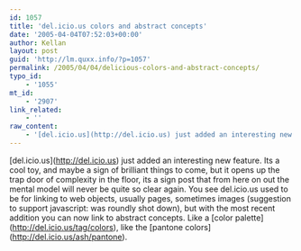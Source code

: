 ```yaml
---
id: 1057
title: 'del.icio.us colors and abstract concepts'
date: '2005-04-04T07:52:03+00:00'
author: Kellan
layout: post
guid: 'http://lm.quxx.info/?p=1057'
permalink: /2005/04/04/delicious-colors-and-abstract-concepts/
typo_id:
    - '1055'
mt_id:
    - '2907'
link_related:
    - ''
raw_content:
    - '[del.icio.us](http://del.icio.us) just added an interesting new feature.  Its a cool toy, and maybe a sign of brilliant things to come, but it opens up the trap door of complexity in the floor, its a sign post that from here on out the mental model will never be quite so clear again.  You see del.icio.us used to be for linking to web objects, usually pages, sometimes images (suggestion to support javascript: was roundly shot down), but with the most recent addition you can now link to abstract concepts.  Like a [color palette](http://del.icio.us/tag/colors), like the [pantone colors](http://del.icio.us/ash/pantone).'
---
```


\[del.icio.us\](http://del.icio.us) just added an interesting new feature. Its a cool toy, and maybe a sign of brilliant things to come, but it opens up the trap door of complexity in the floor, its a sign post that from here on out the mental model will never be quite so clear again. You see del.icio.us used to be for linking to web objects, usually pages, sometimes images (suggestion to support javascript: was roundly shot down), but with the most recent addition you can now link to abstract concepts. Like a \[color palette\](http://del.icio.us/tag/colors), like the \[pantone colors\](http://del.icio.us/ash/pantone).